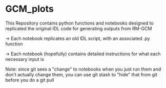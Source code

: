 # GCM_plots
This Repository contains python functions and notebooks designed to replicated the original IDL code for generating outputs from RM-GCM


-> Each notebook replicates an old IDL script, with an associated .py function

-> Each notebook (hopefully) contains detailed instructions for what each necessary input is

Note: since git sees a "change" to notebooks when you just run them and don't actually change them, you can use git stash to "hide" that from git before you do a git pull
